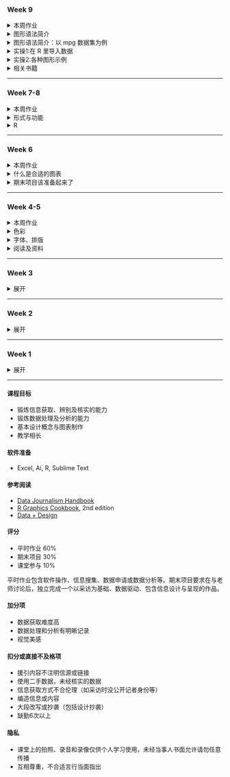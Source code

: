 ### Week 9

<details>
  <summary>本周作业</summary>
  
##### `11月26日中午前`提交
- 任选自己在“垃圾”或“未成年人犯罪”两次作业里做过的**两张**图（及数据）
- 使用ggplot2复刻/重新制作后导出（不用在其他软件里修饰）
- 提交的 markdown 里包括1️⃣之前的原图和ggplot图 2️⃣实现用的代码
- 考核点：在 R 里导入数据，用 ggplot2 进行基础绘图
- **如果你更习惯写 python ，提交 python 代码也行**

</details>

<details>
  <summary>图形语法简介</summary>

#### 图形语法 Grammar of graphics
- 将绘图视为一种**映射** (mapping)，从数学空间映射到图形元素空间，例如将不同的数值映射成不同的色彩或透明度。

- 由下而上 **bottom-up**：  
ggplot2 包的特点在于不去定义具体的图形（如直方图，散点图），**而是定义底层组件（如线条、方块）来合成复杂的图形**，这使它能以非常简洁的函数构建各类图形。

<img src="images/ggplot1.png" width="800">

#### “图形”包括什么？
- 图层的集合 Layers
- 标度的集合 Scales
- 坐标系统 Coordiates
- 分面 Facets

**基础概念**
1. 图层 (Layer)：
Adobe 软件的使用者对图层不会陌生。  
一个图层好比是一张玻璃纸，包含有各种图形元素，你可以分别建立图层然后叠放在一起，组合成图形的最终效果。图层可以允许用户一步步的构建图形，方便单独对图层进行修改、增加统计量、甚至改动数据。

2. 标度 (Scale)：  
把数据单位转换成电脑可以识别的物理单位，这个过程被称之为**标度变换**。一组分类数据可以映射成为不同的形状，也可以映射成为不同的大小或不同的颜色。

3. 坐标系统 (Coordinate)：  
坐标系统控制了图形的坐标轴并影响所有图形元素，最常用的是直角坐标轴。

4. 分面 (Facet)：  
很多时候需要将数据按某种方法分组，分别进行绘图。分面控制分组绘图的方法和排列形式。

#### 图层 Layers 里有什么？
- 图形属性与数据的映射（包括颜色、形状、大小等） aesthetic mappings `aes`参数
- 几何对象（包括点 points、线 lines、条 bars等） geometric object `geom`参数  
几何对象决定图形的类型 (type)
- 统计变换 statistical transformation `stat`参数
- 位置调整 position adjustment `position`参数

</details>

<details>
  <summary>图形语法简介：以 mpg 数据集为例</summary>
  
#### 问题1：mpg 是什么数据集？

```r
# 安装、载入 ggplot2 包
install.packages("ggplot2")
library(ggplot2)

# 查看 mpg 数据
View(mpg)

# 或看看数据集前10行
head(mpg, 10)
```
得到：

```
# A tibble: 10 x 11
   manufacturer model displ  year   cyl trans drv     cty   hwy fl   
   <chr>        <chr> <dbl> <int> <int> <chr> <chr> <int> <int> <chr>
 1 audi         a4      1.8  1999     4 auto… f        18    29 p    
 2 audi         a4      1.8  1999     4 manu… f        21    29 p    
 3 audi         a4      2    2008     4 manu… f        20    31 p    
 4 audi         a4      2    2008     4 auto… f        21    30 p    
 5 audi         a4      2.8  1999     6 auto… f        16    26 p    
 6 audi         a4      2.8  1999     6 manu… f        18    26 p    
 7 audi         a4      3.1  2008     6 auto… f        18    27 p    
 8 audi         a4 q…   1.8  1999     4 manu… 4        18    26 p    
 9 audi         a4 q…   1.8  1999     4 auto… 4        16    25 p    
10 audi         a4 q…   2    2008     4 manu… 4        20    28 p    
# … with 1 more variable: class <chr>
```

通过代码 `?mgp`，我们可以知道几个变量的意思
- manufacturer：制造商
- model：汽车型号
- trans：自动档还是手动档
- drv：前驱 front-wheel drive、后驱 rear wheel、还是四驱 4wd
- cty：城市里，每加仑行驶里程数 city miles per gallon

接下来要用到的变量为：
- displ：发动机排量（升），engine displacement
- hwy：高速公路上，每加仑行驶里程数 highway miles per gallon
- cyl：气缸数，cylinders

**背景知识**──我国轿车级别根据排量大小来决定：  
追求高性能汽车的大都选择大排量发动机，经济型则选用小排量的发动机。

- 微型车排量 ≤ 1.0L
- 普通车排量 1-1.6L
- 中级车排量 1.6-2.5L
- 中高级车排量 2.5-4L
- 高级车排量 > 4L


#### 问题2：排量越大的车子，一般油耗越高，但它们的关系是否这么简单？**

认识完了 mpg 数据集，首先用 ggplot 定义数据来源，其中 `aes` 参数非常关键：

```
# 它把 发动机排量 (displ) 映射到X轴
# 它把 高速公路每加仑里程数 (hwy) 映射到Y轴
# 它把 气缸数量 (cyl) 变为分类数据后，映射为不同的颜色

p <- ggplot(data = mpg,aes(x = displ,y = hwy,colour = factor(cyl)))
p
```

运行 `p` 后我们得到了初始图层 (Layer) 的样子：
<img src="images/mpg1.png" width="600">

使用 `+` 号继续叠加图层：
- `geom_point`加上了几何对象（散点）图层
- `geom_smooth`加上了平滑曲线

```r
p + geom_point() + geom_smooth()

# 不明白的时候随时用 ?geom_smooth 等代码看 R 里的帮助
```

我们得到了几个图层叠加后的图形：

<img src="images/mpg2.png" width="600">

</details>

<details>
  <summary>实操1:在 R 里导入数据</summary>
  
#### 导入数据

```r

# 首先设置工作环境
setwd("~/Desktop")

```

例1:导入csv或excel文件

```r

# 读取 csv 格式数据
ramen <- read.csv("ramen.csv")

# 如果第一行没有每列的名称
ramen <- read.csv("ramen.csv", header = FALSE)

# 读取 excel 文件，需要安装 readxl 这个包
install.packages("readxl")
library(readxl)
ramen <- read_excel("ramen.xlsx")

# 假设文件中有多张表
ramen <- read_excel("ramen.xlsx", sheet = 2)

```

例2:利用api接口导入（以 [Tushare](https://tushare.pro/register?reg=129250) 包为例）

```r
# 安装、导入 Tushare 包
install.packages("Tushare")
library(Tushare)

# 使用你自己的token
api <- Tushare::pro_api(token = '你的token可以从 个人主页-接口TOKEN 里复制到这里')

# 只调用api接口，看看“股票列表”数据什么样子
api(api_name = 'stock_basic')

# 获取日线行情
zzd <- api(api_name = 'daily', ts_code='002069.SZ', start_date='20191030', end_date='20191115')

# 存取数据
write.csv(zzd, file="zzd-daily-20191030-20191115.csv")

```
</details>

<details>
  <summary>实操2:各种图形示例</summary>

</details>

<details>
  <summary>相关书籍</summary>
  
#### 如果本周作业遇到困难，建议直接看1️⃣或3️⃣的案例及代码
  
1. R Graphics Cookbook: https://r-graphics.org/
2. 《ggplot2：数据分析与图形艺术》
3. 《现代统计图形》：https://bookdown.org/xiangyun/msg/

</details>

---

### Week 7-8

<details>
  <summary>本周作业</summary>

##### `11月20日中午前`提交
- 发邮件讨论对于期末项目的想法
- **关于期末项目**
  - 形式：不限（呈现的文本不超过5000字）
  - 题材：不限
  - 考核点：信息/数据搜集、呈现逻辑、内容梳理、作品美感
  - 加分项：数据获取难度（例，因公共议题向政府部门索要未公开数据）
  - 提交日期：不晚于12月20日
  
##### 不用提交、全靠自觉的练习
- 用 Web Scraper 抓取网站，如：http://ldzl.people.com.cn/dfzlk/front/firstPage.htm
- 熟悉 RStudio 界面及基础指令

</details>

<details>
  <summary>形式与功能</summary>

#### 看作品的思考角度

下面这些功能，它有哪些？
- 展示
- 比较
- 组织
- 关联

#### 形式和功能的取舍
- 重形式派代表：`Nigel Holmes`
  - http://www.nigelholmes.com
  - 幽默的力量 Using humor to inform
  - “通常，让读者开心的成分有助于他们记住你的图表”
  - 演讲：https://www.youtube.com/watch?v=WB7DCEayj3w

- 重功能派代表：`Edward Tufte`
  - https://www.edwardtufte.com/
  - 数据—油墨比 data-ink ratio（印刷时代）
  - YouTube频道：https://www.youtube.com/user/EdwardTufte
  
- **形式常常受制于功能，但你依然拥有选择权**
  - 可视化轮盘
  - 抽象/模拟，实用/修饰，致密/稀疏，多维/一维，创新/通用，简洁/冗余
  - 灵活选择，不要刻板

</details>

<details>
  <summary>R</summary>

#### 操作

1. 设置工作环境
2. 安装、运行R程序包
3. 在R里寻求帮助
4. 使用R程序包自带的例子、演示和数据

#### 基本点
- 代码的**大小写**很重要，写命令时尤其要注意
- **符号**
  - `>` 代表一段 R 程序的开始  
  - `+` 是续行符，当一段程序在某一行没有完整显示时，会折到下一行，此时 R 会以 `+` 来表示程序语句在继续
  - `#` 代表注释，即不会被执行的语句（但写给自己和合作者看很有用）
- 函数基本语法
  - `函数名字(参数1, 参数2, … )`
  - 这里的括号 `()` 代表函数内容，而 `,` 分隔参数设定
- Tab 键和 Esc 键
  - `Tab` 可以引导你写完函数
  - `Esc` 可以让你退出代码的黑洞

#### 学习资料
- 各种教程、教材：https://bookdown.org/
- 谢益辉《现代统计图形》：https://bookdown.org/xiangyun/msg/history.html
- Web Scraper: https://www.webscraper.io/

</details>

---

### Week 6

<details>
  <summary>本周作业</summary>
  
##### `11月13日中午前`提交

- **形式：** 图文（图最多两张；文字不超过1000字，写多了不扣分；请用中文书写）
- **新闻由头：** https://thepaper.cn/newsDetail_forward_4791263
- **关键词：** 未成年人保护法、未成年人犯罪
- **考核点：** 
  - 信息/数据搜集能力，资料消化、内容梳理能力
  - 制作过程说明详细
  - 言之有物、逻辑自洽
- **提交的markdown文档应包括：**
  - 最终的图文呈现（1）
  - 过程步骤（2）：信息/数据搜集、选题角度确立的过程；数据分析和呈现的考虑与步骤
  - 信息/数据来源链接（3）

</details>

<details>
  <summary>什么是合适的图表</summary>

#### 什么样的图表适合我的数据？

- 方式一：从图表类型起步 Top-down
  - FT Visual Vocalbulary[《金融时报》图表指南](https://github.com/ft-interactive/chart-doctor/blob/master/visual-vocabulary/Visual-vocabulary-chinese-simplified.pdf)
  - Chart Suggestions — A [Thought-Starter](https://extremepresentation.typepad.com/files/choosing-a-good-chart-09.pdf)
  - 数据可视化工具[目录](https://datavizcatalogue.com/ZH/)

- 方式二：Bottom-up
  - 从元素起步
  - 尝试不同的表现形式  
  <img src="images/elements.png" width="600">

#### 怎样优化图表？

总原则：要呈现给读者的是故事，不是数据
- 数据点越多越复杂，读者“秒懂”的信息越少
- 你的信息图有重点吗？

**怎么说重点？**

颜色
- 用颜色来“合并”类似数组
- 用灰色来“隐去”背景数据

数值
- 每一个点需要标出吗？
- 每个值需要标出吗？
- 数值需要排序吗？
- 数组少就直接标吧

图例
- 没取整的数值型图例谁能“秒懂”？
- 多个区间的数值型图例可以横着放
- 考虑颜色/值标出多少合适

</details>

<details>
  <summary>期末项目该准备起来了</summary>

### 不用编程的数据抓取，给自己的数据更多可能

- **工具**  
[webscraper.io](https://www.webscraper.io)
- **用途**  
抓取“规则”的网页，如：知乎某问题答案、网站文章列表等

### 只看新闻做不好新闻

找信息的渠道包括但不限于：
- 中外媒体报道（深度长篇报道）
- 相关多媒体制作，如纪录片等（帮助自己了解别人的叙事逻辑）
- 智库、数据库（等其他数据库）
- 相关书籍或文献（国图网站用起来）
- 社交媒体上的大众讨论（twitter、微博、reddit、知乎等）
- 关于该议题的线下讲座、论坛、活动（如[“中法环境月”](https://cn.ambafrance.org/%E4%B8%AD%E6%B3%95%E7%8E%AF%E5%A2%83%E6%9C%88-37046)和“垃圾”选题）

**别太懒太天真**
- 太懒：不假思索，照搬报告里的观点
- 太傻：天知道它的内容多大水分、鬼知道它是不是公关软文，你怎么就都信了
- 请注明**不是你自己的观点**的出处，不背别人立场的锅

**别对历史一无所知**

友好型阅读材料：何伟[《甲骨文》](https://book.douban.com/subject/6539859/)，请自行检索电子版

</details>

---

### Week 4-5

<details>
  <summary>本周作业</summary>

##### `10月29日中午前`提交

- 以“垃圾”为题搜集数据和资料，**不限角度和数据量、国内/国外的数据集都可以用**
- 经过资料整合和数据分析后，以图文的形式呈现议题（图表 < 3张，文字 300-800 字）
- markdown文档应包括：
  - 最终的图文呈现（1）
  - 过程步骤（2）：数据来源；过程中参考的资料、数据收集过程；数据分析和呈现的步骤
  - 选择报道角度的思考过程（3）
- 制图不限所用工具

##### 评分标准
- 切入“垃圾”这个议题的角度（信息搜集、整合能力）
- 数据选择的合理性（对数据的理解）
- 制图的质量（呈现能力）
- 篇幅精简、直击重点，参考：[Graphic Detail](https://www.economist.com/graphic-detail/2019/10/21/how-medicaid-reduces-evictions)，不用面面俱到，而是言之有物  
<img src="images/eco.png" width="300">
  
</details>
  
<details>
  <summary>色彩</summary>
 
#### [色彩基础](https://www.bilibili.com/video/av12369672/)
- **原色、间色、复色**
  - 原色 Primary Colors  
  指不能透过其他颜色混合调配而得出的“基本色”，三原色“红、黄、蓝”
  - 间色/二次色 Secondary Colors  
  由两种等量的原色混合而成，如橙=红+黄、紫=红+蓝、绿=蓝+黄
  - 复色/第三色 Tertiary Colors  
  由色轮上的间色与其相邻的原色混合而成，如黄橙色、蓝紫色
  - 互补色 Complementary Colors  
  色轮上二次色与其正对面的原色为互补色，如红色与绿色、蓝色与橙色

- **色彩三属性**：色相、饱和度、明度
  - 色相 Hue  
  简单来说，就是色轮上的12种颜色，如红色，黄色
  - 饱和度/色度 Saturation  
  指某个颜色的强度，数值越高色彩越纯，低则逐渐变灰
  - 明度/亮度 Value  
  指颜色的亮度：往一个颜色里加白色，明度就提高；反之加黑色，明度降低。两个极端就是黑、白两色
  
- **RGB** vs **CMYK**
  - RGB [三原色光模式][rgb]：**适用于电子屏幕**，三种颜色的光聚在一起形成白光，缺乏光（屏幕关闭）即是黑色  
  ![rgb](images/rgb.jpg)
  
  - CMYK [印刷四分色模式][cmyk]：青色 Cyan、品红 Magenta、黄色 Yellow、黑色 Key，**适用于印刷品**  
  由于现实情况中，前三种颜色的油墨叠印而成的并不是纯黑，所以需要专门定位标准的黑色，称为Key。没有油墨即是白色  
  ![cmyk](images/cmyk.png)

[rgb]: https://zh.wikipedia.org/wiki/%E4%B8%89%E5%8E%9F%E8%89%B2%E5%85%89%E6%A8%A1%E5%BC%8F "RGB mode"
[cmyk]: https://zh.wikipedia.org/wiki/%E5%8D%B0%E5%88%B7%E5%9B%9B%E5%88%86%E8%89%B2%E6%A8%A1%E5%BC%8F "CMYK mode"

#### 色彩[搭配](https://colorsupplyyy.com/app/)
- **单色** Monochromatic  
<img src="images/c-mono.jpeg" width="400">

- **类似** Analogous  
色轮上彼此相邻的颜色组成  
<img src="images/c-analogous.jpeg" width="400">

- **互补** Complementary  
色轮中完全对立的颜色为互补色  
<img src="images/c-complementary.jpeg" width="400">

- **等边互补** Split Complementary  
选择一种颜色，再在色轮上找出它正对面的互补色；  
不直接使用这个互补色，而是使用该互补色两侧的颜色
<img src="images/c-split.jpeg" width="400">

#### 基于数据的[色彩选择](https://blog.datawrapper.de/colors/)
- **离散型**色系 Diverging  
两端颜色为互补色（如红色与绿色），中段颜色通常较浅；可以强调中间值域，并且使得两端的数据一目了然，适合偏重极值和中间值的数据  
![离散](images/d-diverging.png)

- **序列型**色系 Sequential  
一般是同一色调（Hue）的由浅及深或由深至浅；数值较小用浅色，较大用深色，适合单一主题、比重比较平均的数  
![序列](images/d-sequential.png)

- **分类型**色系 Qualitative/Categorical  
分类型的每种颜色都“各不相关”，采用不同色调；适合用来区分不同种类下的数据，如区分土地用途  
![分类](images/d-qualitative.png)

- **ColorBrewer** [演示](http://colorbrewer2.org/#type=sequential&scheme=BuGn&n=3)

</details>
   
<details>
  <summary>字体、排版</summary>

#### 排版与[字体基础](https://www.bilibili.com/video/av12368230/)
- 衬线、非衬线体
  - Serif
  - Sans Serif
  
- 空间：Kerning, Tracking...
  - Kerning
  - Tracking
  
- **排版原则**
  - 亲密性 Proximity
  - 对齐性 Alignment
  - 对比性 Constrast
  - 重复性 Repitition
  - 留白与“降噪”
  
</details>

<details>
  <summary>阅读及资料</summary>
  
- **色彩**
  - Datawrapper，[性别与颜色](https://blog.datawrapper.de/gendercolor/)
  - Datawrapper，数据可视化[如何更好地使用颜色](https://blog.datawrapper.de/colors/)
  - 浮世绘，[富岳三十六景](https://www.shuge.org/ebook/thirty-six-views-of-mount-fuji/)
  - 看到色弱者眼中的颜色？使用 Chrome 插件[Colorblindly](https://github.com/oftheheadland/Colorblindly)
  
- **字体**
  - TIB，城市字体观察：[招牌备忘录](https://thetype.com/2017/12/13856/)
  - TIB，跨文化[文字设计](https://thetype.com/2018/12/16247/)
  - TIB，孔雀计划：[中文字体排印的思路](https://thetype.com/kongque/)
  - 日本火柴盒贴画[集萃](https://www.shuge.org/ebook/ri-ben-huo-hua-she-ji-ji-cui/)
  - 姜庆共，[《上海字记》](https://book.douban.com/subject/30136454/)
    
- 设计的**可及性**
  - 好的设计“触及”所有人，如考虑颜色是否对色弱人群友好、网站可搜度[等等](https://uxdesign.cc/designing-for-accessibility-is-not-that-hard-c04cc4779d94)
  - 腾讯，[设计关怀](https://cdc.tencent.com/2011/03/09/%E7%89%B9%E6%AE%8A%E4%BA%BA%E7%BE%A4%E7%9A%84%E8%AE%BE%E8%AE%A1%E5%85%B3%E6%80%80/)
  
</details>

---

### Week 3

<details>
  <summary>展开</summary>
    
#### 又是 Markdown
- Markdown 诞生于2004年，由 John Gruber（在 Aaron Swartz 协助下） 创造
  - 题外话：关于 Aaron Swartz 的纪录片，[互联网之子](https://movie.douban.com/subject/25785114/ "The Internet's Own Boy")
- 如何插入图片？如何空一行？空格有意义吗？…… 简明教程：[指令](https://commonmark.org/help/)，交互式教程（必看！）在[这里](https://commonmark.org/help/tutorial/)，可在[这个网站](https://daringfireball.net/projects/markdown/dingus)练习
- GitHub 风味的 Markdown [说明](https://github.github.com/gfm/)
  
#### 多看多读多听
- **讲者**
  - Giorgia Lupi, [How we can find ourselves in data](https://www.ted.com/talks/giorgia_lupi_how_we_can_find_ourselves_in_data "TED: How we can find ourselves in data")
  - How to [Build a Connection With Your Data Through Original Visualization](https://dataviztoday.com/shownotes/28 "Dataviz Today: How to Build a Connection With Your Data Through Original Visualization")

- **有关“量化”**
  - 你是“量化青年”吗？[1](http://www.qdaily.com/articles/31671.html "好奇心日报"), [2](http://notch.qdaily.com/mobile/posts/4878.html)
  - 不得不[被量化的运动员](http://www.qdaily.com/articles/38283.html)

- **不一样的信息来源**
  - [「后续」App](https://www.weibo.com/p/1005056581210531 "「后续」微博")
  - 好奇怪 App, [好奇心日报](http://www.qdaily.com/articles/64091.html)
  - 端传媒 [Initium Media](https://theinitium.com/)
  - [Matters 社区](https://matters.news/)

- **可视化案例**
  - [The Pudding](https://pudding.cool/)
  - *The Economist*, [Graphic Detail](https://www.economist.com/graphic-detail/)
  - FlowingData <http:www.flowingdata.com>
  - Reddit 话题 [dataisbeautiful](https://www.reddit.com/r/dataisbeautiful/)
  - Data Visualization Society, [资源](https://www.datavisualizationsociety.com/ "Data Visualization Society"), [文章](https://medium.com/nightingale "Medium articles")
  
  - **音乐**
    * Doodle Chaos [Youtube 主页](https://www.youtube.com/user/DoodleChaos/videos "Doodle Chaos")
    * Nicholas Rougeux [Youtube 主页](https://www.youtube.com/channel/UCRQH9-hWxELNCv47z2O5nfg), 作品之一[卡农](https://www.youtube.com/watch?v=DxkpN4PUOzA)
    * Giant Steps [爵士名曲“巨人脚步”可视化](https://www.youtube.com/watch?v=rh6WTAHKYTc&list=WL&index=4&t=0s)
    
  - **情感**
    * Louise Ma, [What Love Looks Like](https://vimeo.com/70813009 "What love looks like"), [See by Touch](https://love.seebytouch.com/archive/filter-by/photo/tagged/love "Louise Ma, seebytouch.com")
    * Lam Thuy Vo, [Quantified Breakup](https://quantifiedbreakup.tumblr.com/page/2 "Quantified Breakup") 
    * Nicholas Felton, 个人数据可视化“鼻祖” annual [personal reports 2005-2014](http://feltron.com/index.html)

- **数据集**
  - Data is Plural [邮件订阅](https://tinyletter.com/data-is-plural/archive)
  - Kaggle [数据集](https://www.kaggle.com/datasets)
  - Reddit Data Challenge
  
- **数据新闻[公开课](https://journalismcourses.org/DATA0819.html)**  
Data Journalism and Visualization with Free Tools (10.14 - 11.24)

**作业（`10月17日中午前`提交）**
1. 用不同的可视化工具呈现同一个数据集

- 调研目前免费的可视化图表工具（国内外都得有，在线离线、交互静态都行）
- 在 [Kaggle](https://www.kaggle.com/datasets) 选择一个公开数据集（可以只截取部分数据）
- 用你调研的图表工具（不少于3种）呈现上面选取的数据
- 在 markdown 里列出所选数据集、使用的工具及呈现，并附上使用体会
  
2. 之前提交不规范，或还没掌握 markdown 基础的同学，修改已提交作业的 markdown 文档
3. **按个人需求和计划**，消化本周所列的链接内容，并注册[公开课](https://journalismcourses.org/DATA0819.html)学习

</details>

---

### Week 2

<details>
  <summary>展开</summary>

#### 数据的类型
- 定类/名义（nominal/categorical/set of characters）：描述特征，不具有数值意义。如名字、性别、民族、车辆品牌、地点
- 定序（ordinal/sequence）：分类和排序都有意义。如教育水平、问卷中的偏好程度等
- 定距（interval）：没有绝对0点，数值间距相等，互相可以加减，但乘法无意义。如摄氏度、IQ
- 定比（ratio）：有绝对0点（true/meaningful zero point），一个值是另一个值的倍数或比率，可计算差、中位数、均值等。如质量、高度、速度
- 离散（discrete）：整数
- 连续（continuous）：小数点位数没有限制

#### 数据录入（课堂练习1）
- “列”对应变量，“行”对应信息录入（columns for variables & rows for observations）
- 每一格应该只对应单一信息
- 命名时避免数值、空格和特殊字符，数值单位需指明
- “0”和“空白”的差异（0是数值，空白是null）
  ![ways to input null data](images/null.png)
- 数据核验
- 输出时应导出为csv等通用格式
- 输出时应附上元数据（metadata: data about data）

#### The Eyeball Test（课堂练习2）
- 提问：5W & H
- command+箭头
- 每一列记录的是什么信息？数据单位是什么？数据类型是什么？
- 每份数据应该有一个说明和元数据，找出数据背后的上下文
- 字符是英文还是中文，输入时有空格吗，有空白数据吗
- 练习2：2017年蔬菜产量最高的10个国家是？（数据：[联合国粮农组织](http://www.fao.org/faostat/zh/?#data)）

#### 数据处理
- csv导入，文档编码与乱码 (tsv, fixed width)
- 冻结首排，开启过滤功能
- 排序(sorting)
- 过滤(filtering)
- 公式([functions][阅读5])
  - sum(), average(), median()
  - upper(), lower(), proper()
  - concatenate(), trim()
  - left(), right()
- 数据透视表（pivot tables）
- Excel bugs：[行数](https://blog.csdn.net/zhongguomao/article/details/77737800),[日期](https://www.cnblogs.com/guogangj/p/9419453.html)

#### Tips
- 保存、保存、保存
- 记录每一步操作
- 数据备份，不更改原始数据（raw data）
- 如果已经有了机构的分析，依然要做完你自己的分析来核实
- 了解你的数据后再动手
- 和同仁交叉核对
- 如果条件允许，去实地调查数据是如何被收集及记录的

**作业（`10月9日前`提交）**
1. 搜索并阅读《上海市公共数据开放暂行办法》
2. 搜索并回答：我国还有哪些关于公共数据开放的条例或法规？国内外有哪些政府开放数据平台？（markdown文档，列出信源和链接，包括👆🏻上海这个）
3. 在国家统计局[数据库](http://data.stats.gov.cn/index.htm)找到全国GDP数据，回答：2012-2018年各季度GDP增速（列出选取的统计指标、数据页面、计算步骤及答案）
4. 阅读👇🏻

**阅读**
1. 高敏雪，[《什么是政府统计》](https://cosx.org/2019/08/what-is-gov-stats/)
2. 任怡萌，[《电子表格中的数据整理》](https://cosx.org/2018/07/data-organization-in-spreadsheets/)
3. Hadley Wickham, [_Tidy Data_](https://www.jstatsoft.org/article/view/v059i10)
4. Ethan P. White, [_Nine simple ways to make it easier to (re)use your data_](https://peerj.com/preprints/7/)
5. Microsoft, [_Top ten ways to clean your data_](https://support.office.com/en-us/article/Top-ten-ways-to-clean-your-data-2844b620-677c-47a7-ac3e-c2e157d1db19)

[阅读5]: https://support.office.com/en-us/article/Top-ten-ways-to-clean-your-data-2844b620-677c-47a7-ac3e-c2e157d1db19 "Top ten ways to clean your data"

</details>

---

### Week 1

<details>
  <summary>展开</summary>
  
#### 对数据的“背景调查”：Who, What, When, Where, Why, How?
- 不管发布机构有多权威，数据都是可质疑的
- 人工会不同程度地参与数据整合过程，难免偏差与错误：To err is human.
- 永远检查数据集的元数据（Metadata）

#### 个人数据的价值：[Dear Data](https://www.dear-data.com/theproject "Dear Data")

#### GitHub 及 Markdown
- GitHub Pages 主题选择：[https://pages.github.com/themes/](https://pages.github.com/themes/)
- Markdown Cheatsheet：[https://github.com/adam-p/markdown-here/wiki/Markdown-Cheatsheet](https://github.com/adam-p/markdown-here/wiki/Markdown-Cheatsheet)
- Markdown 教程：[https://www.markdowntutorial.com/](https://www.markdowntutorial.com/)

**作业（`9月30日前`提交）**
1. 收集某个主题的个人数据，不限时间，规整为数据集
2. 参考 Dear Data 的表现方式，拓展想象力
3. 以手绘的形式呈现第一步收集的数据（无所谓美感，能展现想法为主），纸张大小 ≥ 明信片
4. 以 markdown 文档形式记录自己的上述过程操作或感想
5. 在同一个 markdown 文档里回答：你认为日常生活中哪些数据是被搜集的？被谁搜集了？

</details>

---

#### 课程目标
- 锻炼信息获取、辨别及核实的能力
- 锻炼数据处理及分析的能力
- 基本设计概念与图表制作
- 教学相长

#### 软件准备
- Excel, Ai, R, Sublime Text

#### 参考阅读
- [Data Journalism Handbook](https://datajournalism.com/read/handbook/two "Data Journalism Handbook")
- [R Graphics Cookbook](https://r-graphics.org/ "R Graphics Cookbook"), 2nd edition
- [Data + Design](http://orm-atlas2-prod.s3.amazonaws.com/pdf/13a07b19e01a397d8855c0463d52f454.pdf "Data + Design")

#### 评分
- 平时作业 60%
- 期末项目 30%
- 课堂参与 10%

平时作业包含软件操作、信息搜集、数据申请或数据分析等。期末项目要求在与老师讨论后，独立完成一个以采访为基础、数据驱动、包含信息设计与呈现的作品。

#### 加分项
- 数据获取难度高
- 数据处理和分析有明晰记录
- 视觉美感

#### 扣分或直接不及格项
- 援引内容不注明信源或链接
- 使用二手数据，未经核实的数据
- 信息获取方式不合伦理（如采访时没公开记者身份等）
- 编造信息或内容
- 大段改写或抄袭（包括设计抄袭）
- 缺勤6次以上

#### 隐私
- 课堂上的拍照、录音和录像仅供个人学习使用，未经当事人书面允许请勿任意传播
- 互相尊重，不合适言行当面指出
